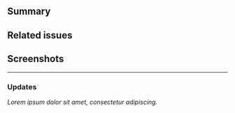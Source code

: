 <!--
Thank you for contributing!

Please use this pull request template to describe the changes you have made.

- Make sure that you give your pull request a meaningful title.
- If this work is not ready to merge yet, please make it a draft pull request.
- Make sure that your branch is up-to-date with main.
- There is no need to add labels to your pull request.
- You can assign particular reviewers if you want to, but there is no need to.

Note that text in html comments will not be rendered.
-->

## Summary
<!-- A clear and concise description of the changes. -->

## Related issues
<!--
If this pull request fixes any issues please list theme here, for example

- Closes #42
- Closes #237

If this pull request contributes to any issues without closing them please also
list them, for example

- Contributes to #42
- Contributes to #237
-->

## Screenshots
<!-- If applicable, add screenshots to demonstrate explain your changes. -->

---

### Updates
<!--
Please update this initial comment with important updates (e.g. decisions taken).
-->

*Lorem ipsum dolor sit amet, consectetur adipiscing.*
